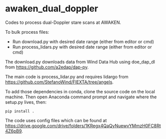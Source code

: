 # awaken_dual_doppler
Codes to process dual-Doppler stare scans at AWAKEN. 

To bulk process files:
- Run download.py with desired date range (either from editor or cmd)
- Run process_lidars.py with desired date range (either from editor or cmd)

The download.py downloads data from Wind Data Hub using doe_dap_dl from https://github.com/a2edap/dap-py.

The main code is process_lidar.py and requires lidargo from https://github.com/StefanoWind/FIEXTA/tree/angels.

To add those dependencies in conda, clone the source code on the local machine. Then open Anaconda command prompt and navigate where the setup.py lives, then:

`pip install .`

The code uses config files which can be found at https://drive.google.com/drive/folders/1KRegx4QaQyNuewvYMmzH0FC8Rt4Z6pB9.
